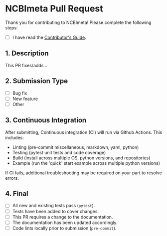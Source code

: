 # NCBImeta Pull Request

Thank you for contributing to NCBImeta! Please complete the following steps:

* [ ] I have read the [Contributor's Guide](https://github.com/ktmeaton/NCBImeta/blob/master/.github/CONTRIBUTING.md).

## 1. Description

This PR fixes/adds...

## 2. Submission Type

* [ ] Bug fix
* [ ] New feature
* [ ] Other

## 3. Continuous Integration

After submitting, Continuous integration (CI) will run via Github Actions. This includes:

* Linting (pre-commit miscellaneous, markdown, yaml, python)
* Testing (pytest unit tests and code coverage)
* Build (install across multiple OS, python versions, and repositories)
* Example (run the 'quick' start example across multiple python versions)

If CI fails, additional troubleshooting may be required on your part to resolve errors.

## 4. Final

* [ ] All new and existing tests pass (```pytest```).
* [ ] Tests have been added to cover changes.
* [ ] This PR requires a change to the documentation.
* [ ] The documentation has been updated accordingly.
* [ ] Code lints locally prior to submission (```pre-commit```).
